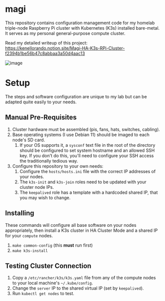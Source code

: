 
# magi
This repository contains configuration management code for my homelab triple-node Raspberry Pi cluster with Kubernetes (K3s) installed bare-metal. It serves as my personal general-purpose compute cluster.

Read my detailed writeup of this project: https://kenellorando.notion.site/Magi-HA-K3s-RPi-Cluster-f2394b1be56b47c8abbaa3a50d4aac13

![image](https://user-images.githubusercontent.com/17265041/174359115-7c758472-6507-4b8b-9633-0d7aaef7cc6d.png)




# Setup

The steps and software configuration are unique to my lab but can be adapted quite easily to your needs. 

## Manual Pre-Requisites

1. Cluster hardware must be assembled (pis, fans, hats, switches, cabling).
2. Base operating systems (I use Debian 11) should be imaged to each node's SD card. 
   1. If your OS supports it, a `sysconf` text file in the root of the directory should be configured to set system hostname and an allowed SSH key. If you don't do this, you'll need to configure your SSH access the traditionally tedious way.
3. Configure this repository to your own needs:
   1. Configure the `hosts/hosts.ini` file with the correct IP addresses of your nodes.
   2. The `k3s-init` and `k3s-join` roles need to be updated with your cluster node IPs.
   3. The `keepalived` role has a template with a hardcoded shared IP, that you may wish to change.

## Installing

These commands will configure all base software on your nodes appropriately, then install a K3s cluster in HA Cluster Mode and a shared IP for your `compute` nodes.

1. `make common-config` (this **must** run first)
2. `make k3s-install`

## Testing Cluster Connection

1. Copy a `/etc/rancher/k3s/k3s.yaml` file from any of the compute nodes to your local machine's `~/.kube/config`.
2. Change the `server` IP to the shared virtual IP (set by `keepalived`).
3. Run `kubectl get nodes` to test.
